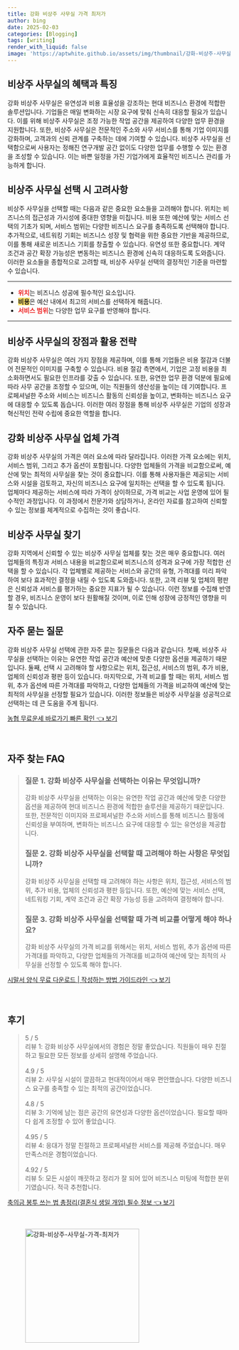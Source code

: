 ```yaml
---
title: 강화 비상주 사무실 가격 최저가
author: bing
date: 2025-02-03
categories: [Blogging]
tags: [writing]
render_with_liquid: false
image: 'https://aptwhite.github.io/assets/img/thumbnail/강화-비상주-사무실-가격-최저가.webp'
---
```



<h2 id='비상주 사무실의 혜택과 특징'>비상주 사무실의 혜택과 특징</h2>

<p>강화 비상주 사무실은 유연성과 비용 효율성을 강조하는 현대 비즈니스 환경에 적합한 솔루션입니다. 기업들은 매일 변화하는 시장 요구에 맞춰 신속히 대응할 필요가 있습니다. 이를 위해 비상주 사무실은 조정 가능한 작업 공간을 제공하여 다양한 업무 환경을 지원합니다. 또한, 비상주 사무실은 전문적인 주소와 사무 서비스를 통해 기업 이미지를 강화하며, 고객과의 신뢰 관계를 구축하는 데에 기여할 수 있습니다. 비상주 사무실을 선택함으로써 사용자는 정해진 연구개발 공간 없이도 다양한 업무를 수행할 수 있는 환경을 조성할 수 있습니다. 이는 바쁜 일정을 가진 기업가에게 효율적인 비즈니스 관리를 가능하게 합니다.</p>

<h2 id='비상주 사무실 선택 시 고려사항'>비상주 사무실 선택 시 고려사항</h2>

<p>비상주 사무실을 선택할 때는 다음과 같은 중요한 요소들을 고려해야 합니다. 위치는 비즈니스의 접근성과 가시성에 중대한 영향을 미칩니다. 비용 또한 예산에 맞는 서비스 선택의 기초가 되며, 서비스 범위는 다양한 비즈니스 요구를 충족하도록 선택해야 합니다. 추가적으로, 네트워킹 기회는 비즈니스 성장 및 협력을 위한 중요한 기반을 제공하므로, 이를 통해 새로운 비즈니스 기회를 창출할 수 있습니다. 유연성 또한 중요합니다. 계약 조건과 공간 확장 가능성은 변동하는 비즈니스 환경에 신속히 대응하도록 도와줍니다. 이러한 요소들을 종합적으로 고려할 때, 비상주 사무실 선택의 결정적인 기준을 마련할 수 있습니다.</p>

<hr />

<ul>
    <li><b><span style="color: #ee2323;">위치</span></b>는 비즈니스 성공에 필수적인 요소입니다.</li>
    <li><b><span style="background-color: #ffe066;">비용</span></b>은 예산 내에서 최고의 서비스를 선택하게 해줍니다.</li>
    <li><b><span style="color: #ee2323;">서비스 범위</span></b>는 다양한 업무 요구를 반영해야 합니다.</li>
</ul>

<hr />

<h2 id='비상주 사무실의 장점과 활용 전략'>비상주 사무실의 장점과 활용 전략</h2>

<p>강화 비상주 사무실은 여러 가지 장점을 제공하며, 이를 통해 기업들은 비용 절감과 더불어 전문적인 이미지를 구축할 수 있습니다. 비용 절감 측면에서, 기업은 고정 비용을 최소화하면서도 필요한 인프라를 갖출 수 있습니다. 또한, 유연한 업무 환경 덕분에 필요에 따라 사무 공간을 조정할 수 있으며, 이는 직원들의 생산성을 높이는 데 기여합니다. 프로페셔널한 주소와 서비스는 비즈니스 활동의 신뢰성을 높이고, 변화하는 비즈니스 요구에 대응할 수 있도록 돕습니다. 이러한 여러 장점을 통해 비상주 사무실은 기업의 성장과 혁신적인 전략 수립에 중요한 역할을 합니다.</p>

<h2 id='강화 비상주 사무실 업체 가격'>강화 비상주 사무실 업체 가격</h2>

<p>강화 비상주 사무실의 가격은 여러 요소에 따라 달라집니다. 이러한 가격 요소에는 위치, 서비스 범위, 그리고 추가 옵션이 포함됩니다. 다양한 업체들의 가격을 비교함으로써, 예산에 맞는 최적의 사무실을 찾는 것이 중요합니다. 이를 통해 사용자들은 제공되는 서비스와 시설을 검토하고, 자신의 비즈니스 요구에 일치하는 선택을 할 수 있도록 됩니다. 업체마다 제공하는 서비스에 따라 가격이 상이하므로, 가격 비교는 사업 운영에 있어 필수적인 과정입니다. 이 과정에서 전문가와 상담하거나, 온라인 자료를 참고하여 신뢰할 수 있는 정보를 체계적으로 수집하는 것이 좋습니다.</p>

<h2 id='비상주 사무실 찾기'>비상주 사무실 찾기</h2>

<p>강화 지역에서 신뢰할 수 있는 비상주 사무실 업체를 찾는 것은 매우 중요합니다. 여러 업체들의 특징과 서비스 내용을 비교함으로써 비즈니스의 성격과 요구에 가장 적합한 선택을 할 수 있습니다. 각 업체별로 제공하는 서비스와 공간의 유형, 가격대를 미리 파악하여 보다 효과적인 결정을 내릴 수 있도록 도와줍니다. 또한, 고객 리뷰 및 업체의 평판은 신뢰성과 서비스를 평가하는 중요한 지표가 될 수 있습니다. 이런 정보를 수집해 반영할 경우, 비즈니스 운영이 보다 원활해질 것이며, 이로 인해 성장에 긍정적인 영향을 미칠 수 있습니다.</p>

<h2 id='자주 묻는 질문'>자주 묻는 질문</h2>

<p>강화 비상주 사무실 선택에 관한 자주 묻는 질문들은 다음과 같습니다. 첫째, 비상주 사무실을 선택하는 이유는 유연한 작업 공간과 예산에 맞춘 다양한 옵션을 제공하기 때문입니다. 둘째, 선택 시 고려해야 할 사항으로는 위치, 접근성, 서비스의 범위, 추가 비용, 업체의 신뢰성과 평판 등이 있습니다. 마지막으로, 가격 비교를 할 때는 위치, 서비스 범위, 추가 옵션에 따른 가격대를 파악하고, 다양한 업체들의 가격을 비교하여 예산에 맞는 최적의 사무실을 선정할 필요가 있습니다. 이러한 정보들은 비상주 사무실을 성공적으로 선택하는 데 큰 도움을 주게 됩니다.</p>


<p><a class="click-button" title="농협 무료운세 바로가기 빠른 확인" href="https://aptwhite.github.io/posts/%EB%86%8D%ED%98%91-%EB%AC%B4%EB%A3%8C%EC%9A%B4%EC%84%B8-%EB%B0%94%EB%A1%9C%EA%B0%80%EA%B8%B0-%EB%B9%A0%EB%A5%B8-%ED%99%95%EC%9D%B8/" rel="dofollow">농협 무료운세 바로가기 빠른 확인 👈 보기</a></p><br>
<h2 id='자주_찾는_FAQ'>자주 찾는 FAQ</h2>
<div itemscope="" itemtype="https://schema.org/FAQPage">
    <blockquote>
        <div itemscope="" itemprop="mainEntity" itemtype="https://schema.org/Question">
            <h3 itemprop="name">질문 1. 강화 비상주 사무실을 선택하는 이유는 무엇입니까?</h3>
            <div itemscope="" itemprop="acceptedAnswer" itemtype="https://schema.org/Answer">
                <span itemprop="text">
                    <p>강화 비상주 사무실을 선택하는 이유는 유연한 작업 공간과 예산에 맞춘 다양한 옵션을 제공하여 현대 비즈니스 환경에 적합한 솔루션을 제공하기 때문입니다. 또한, 전문적인 이미지와 프로페셔널한 주소와 서비스를 통해 비즈니스 활동에 신뢰성을 부여하며, 변화하는 비즈니스 요구에 대응할 수 있는 유연성을 제공합니다.</p>
                </span>
            </div>
        </div>
        <div itemscope="" itemprop="mainEntity" itemtype="https://schema.org/Question">
            <h3 itemprop="name">질문 2. 강화 비상주 사무실을 선택할 때 고려해야 하는 사항은 무엇입니까?</h3>
            <div itemscope="" itemprop="acceptedAnswer" itemtype="https://schema.org/Answer">
                <span itemprop="text">
                    <p>강화 비상주 사무실을 선택할 때 고려해야 하는 사항은 위치, 접근성, 서비스의 범위, 추가 비용, 업체의 신뢰성과 평판 등입니다. 또한, 예산에 맞는 서비스 선택, 네트워킹 기회, 계약 조건과 공간 확장 가능성 등을 고려하여 결정해야 합니다.</p>
                </span>
            </div>
        </div>
        <div itemscope="" itemprop="mainEntity" itemtype="https://schema.org/Question">
            <h3 itemprop="name">질문 3. 강화 비상주 사무실을 선택할 때 가격 비교를 어떻게 해야 하나요?</h3>
            <div itemscope="" itemprop="acceptedAnswer" itemtype="https://schema.org/Answer">
                <span itemprop="text">
                    <p>강화 비상주 사무실의 가격 비교를 위해서는 위치, 서비스 범위, 추가 옵션에 따른 가격대를 파악하고, 다양한 업체들의 가격대를 비교하여 예산에 맞는 최적의 사무실을 선정할 수 있도록 해야 합니다.</p>
                </span>
            </div>
        </div>
    </blockquote>
</div>
<p><a class="click-button" title="시말서 양식 무료 다운로드 | 작성하는 방법 가이드라인" href="https://aptwhite.github.io/posts/%EC%8B%9C%EB%A7%90%EC%84%9C-%EC%96%91%EC%8B%9D-%EB%AC%B4%EB%A3%8C-%EB%8B%A4%EC%9A%B4%EB%A1%9C%EB%93%9C-%EC%9E%91%EC%84%B1%ED%95%98%EB%8A%94-%EB%B0%A9%EB%B2%95-%EA%B0%80%EC%9D%B4%EB%93%9C%EB%9D%BC%EC%9D%B8/" rel="dofollow">시말서 양식 무료 다운로드 | 작성하는 방법 가이드라인 👈 보기</a></p><br>
<h2 id='후기'>후기</h2>
<div itemscope itemtype="https://schema.org/Product">
  <blockquote>
  <div itemprop="review" itemscope itemtype="https://schema.org/Review">
      <div itemprop="reviewRating" itemscope itemtype="https://schema.org/Rating"> <span itemprop="ratingValue">5</span> / <span itemprop="bestRating">5</span> </div>
      <span itemprop="reviewBody">리뷰 1: 강화 비상주 사무실에서의 경험은 정말 좋았습니다. 직원들이 매우 친절하고 필요한 모든 정보를 상세히 설명해 주었습니다.</span>
  </div>
  <br>
  <div itemprop="review" itemscope itemtype="https://schema.org/Review">
      <div itemprop="reviewRating" itemscope itemtype="https://schema.org/Rating"> <span itemprop="ratingValue">4.9</span> / <span itemprop="bestRating">5</span> </div>
      <span itemprop="reviewBody">리뷰 2: 사무실 시설이 깔끔하고 현대적이어서 매우 편안했습니다. 다양한 비즈니스 요구를 충족할 수 있는 최적의 공간이었습니다.</span>
  </div>
  <br>
  <div itemprop="review" itemscope itemtype="https://schema.org/Review">
      <div itemprop="reviewRating" itemscope itemtype="https://schema.org/Rating"> <span itemprop="ratingValue">4.8</span> / <span itemprop="bestRating">5</span> </div>
      <span itemprop="reviewBody">리뷰 3: 기억에 남는 점은 공간의 유연성과 다양한 옵션이었습니다. 필요할 때마다 쉽게 조정할 수 있어 좋았습니다.</span>
  </div>
  <br>
  <div itemprop="review" itemscope itemtype="https://schema.org/Review">
      <div itemprop="reviewRating" itemscope itemtype="https://schema.org/Rating"> <span itemprop="ratingValue">4.95</span> / <span itemprop="bestRating">5</span> </div>
      <span itemprop="reviewBody">리뷰 4: 응대가 정말 친절하고 프로페셔널한 서비스를 제공해 주었습니다. 매우 만족스러운 경험이었습니다.</span>
  </div>
  <br>
  <div itemprop="review" itemscope itemtype="https://schema.org/Review">
      <div itemprop="reviewRating" itemscope itemtype="https://schema.org/Rating"> <span itemprop="ratingValue">4.92</span> / <span itemprop="bestRating">5</span> </div>
      <span itemprop="reviewBody">리뷰 5: 모든 시설이 깨끗하고 정리가 잘 되어 있어 비즈니스 미팅에 적합한 분위기였습니다. 적극 추천합니다.</span>
  </div>
  </blockquote>
</div>
<p><a class="click-button" title="축의금 봉투 쓰는 법 총정리(결혼식 생일 개업) 필수 정보" href="https://aptwhite.github.io/posts/%EC%B6%95%EC%9D%98%EA%B8%88-%EB%B4%89%ED%88%AC-%EC%93%B0%EB%8A%94-%EB%B2%95-%EC%B4%9D%EC%A0%95%EB%A6%AC(%EA%B2%B0%ED%98%BC%EC%8B%9D-%EC%83%9D%EC%9D%BC-%EA%B0%9C%EC%97%85)-%ED%95%84%EC%88%98-%EC%A0%95%EB%B3%B4/" rel="dofollow">축의금 봉투 쓰는 법 총정리(결혼식 생일 개업) 필수 정보 👈 보기</a></p><br>
<figure class="image"><img src="https://aptwhite.github.io/assets/img/thumbnail/강화-비상주-사무실-가격-최저가.webp" alt="강화-비상주-사무실-가격-최저가" width="256" height="256"></figure>